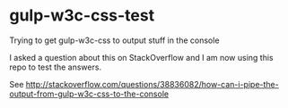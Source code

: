 # gulp-w3c-css-test
Trying to get gulp-w3c-css to output stuff in the console

I asked a question about this on StackOverflow and I am now using this repo to test the answers.

See http://stackoverflow.com/questions/38836082/how-can-i-pipe-the-output-from-gulp-w3c-css-to-the-console
